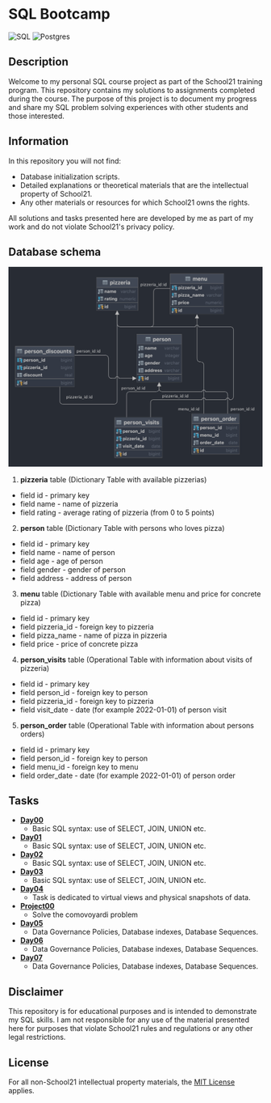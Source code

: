 # SQL Bootcamp
![SQL](https://img.shields.io/badge/SQL-white?style=for-the-badge&logo=databricks)
![Postgres](https://img.shields.io/badge/postgres-%23316192.svg?style=for-the-badge&logo=postgresql&logoColor=white)

## Description

Welcome to my personal SQL course project as part of the School21 training program. This repository contains my solutions to assignments completed during the course. The purpose of this project is to document my progress and share my SQL problem solving experiences with other students and those interested.

## Information

In this repository you will not find:
- Database initialization scripts.
- Detailed explanations or theoretical materials that are the intellectual property of School21.
- Any other materials or resources for which School21 owns the rights.

All solutions and tasks presented here are developed by me as part of my work and do not violate School21's privacy policy.

## Database schema

![Database](img/DB.png)

1. **pizzeria** table (Dictionary Table with available pizzerias)
- field id - primary key
- field name - name of pizzeria
- field rating - average rating of pizzeria (from 0 to 5 points)
2. **person** table (Dictionary Table with persons who loves pizza)
- field id - primary key
- field name - name of person
- field age - age of person
- field gender - gender of person
- field address - address of person
3. **menu** table (Dictionary Table with available menu and price for concrete pizza)
- field id - primary key
- field pizzeria_id - foreign key to pizzeria
- field pizza_name - name of pizza in pizzeria
- field price - price of concrete pizza
4. **person_visits** table (Operational Table with information about visits of pizzeria)
- field id - primary key
- field person_id - foreign key to person
- field pizzeria_id - foreign key to pizzeria
- field visit_date - date (for example 2022-01-01) of person visit 
5. **person_order** table (Operational Table with information about persons orders)
- field id - primary key
- field person_id - foreign key to person
- field menu_id - foreign key to menu
- field order_date - date (for example 2022-01-01) of person order 

## Tasks

- [**Day00**](src/Day00/)
  - Basic SQL syntax: use of SELECT, JOIN, UNION etc.
- [**Day01**](src/Day01/)
  - Basic SQL syntax: use of SELECT, JOIN, UNION etc.
- [**Day02**](src/Day02/)
  - Basic SQL syntax: use of SELECT, JOIN, UNION etc.
- [**Day03**](src/Day03/)
  - Basic SQL syntax: use of SELECT, JOIN, UNION etc.
- [**Day04**](src/Day04/)
  - Task is dedicated to virtual views and physical snapshots of data.
- [**Project00**](src/Project00/)
  - Solve the comovoyardi problem 
- [**Day05**](src/Day05/)
  - Data Governance Policies, Database indexes, Database Sequences.
- [**Day06**](src/Day06/)
  - Data Governance Policies, Database indexes, Database Sequences.
- [**Day07**](src/Day07/)
  - Data Governance Policies, Database indexes, Database Sequences.


## Disclaimer

This repository is for educational purposes and is intended to demonstrate my SQL skills. I am not responsible for any use of the material presented here for purposes that violate School21 rules and regulations or any other legal restrictions.

## License

For all non-School21 intellectual property materials, the [MIT License](LICENSE) applies.